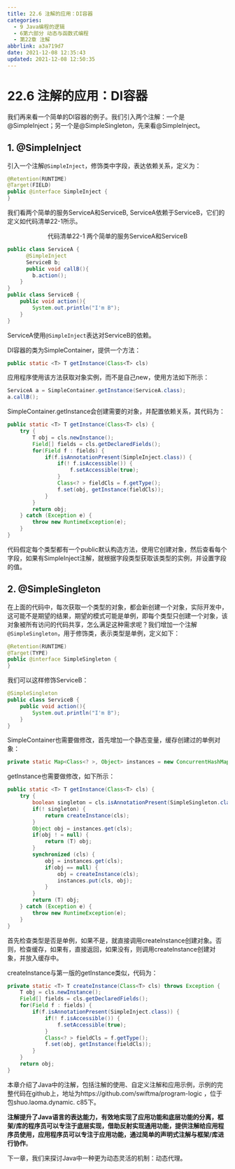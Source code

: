 ```yaml
---
title: 22.6 注解的应用：DI容器
categories:
  - 9 Java编程的逻辑
  - 6第六部分 动态与函数式编程
  - 第22章 注解
abbrlink: a3a719d7
date: 2021-12-08 12:35:43
updated: 2021-12-08 12:50:35
---
```

# 22.6 注解的应用：DI容器
我们再来看一个简单的DI容器的例子。我们引入两个注解：一个是@SimpleInject；另一个是@SimpleSingleton，先来看@SimpleInject。

## 1. @SimpleInject
引入一个注解`@SimpleInject`，修饰类中字段，表达依赖关系，定义为：

```java
@Retention(RUNTIME)
@Target(FIELD)
public @interface SimpleInject {
}
```

我们看两个简单的服务ServiceA和ServiceB, ServiceA依赖于ServiceB，它们的定义如代码清单22-1所示。

<center>代码清单22-1 两个简单的服务ServiceA和ServiceB</center>

```java
public class ServiceA {
      @SimpleInject
      ServiceB b;
      public void callB(){
        b.action();
    }
}
public class ServiceB {
    public void action(){
        System.out.println("I'm B");
    }
}
```

ServiceA使用`@SimpleInject`表达对ServiceB的依赖。

DI容器的类为SimpleContainer，提供一个方法：

```java
public static <T> T getInstance(Class<T> cls)
```

应用程序使用该方法获取对象实例，而不是自己new，使用方法如下所示：

```java
ServiceA a = SimpleContainer.getInstance(ServiceA.class);
a.callB();
```

SimpleContainer.getInstance会创建需要的对象，并配置依赖关系，其代码为：

```java
public static <T> T getInstance(Class<T> cls) {
    try {
        T obj = cls.newInstance();
        Field[] fields = cls.getDeclaredFields();
        for(Field f : fields) {
            if(f.isAnnotationPresent(SimpleInject.class)) {
                if(! f.isAccessible()) {
                    f.setAccessible(true);
                }
                Class<? > fieldCls = f.getType();
                f.set(obj, getInstance(fieldCls));
            }
        }
        return obj;
    } catch (Exception e) {
        throw new RuntimeException(e);
    }
}
```

代码假定每个类型都有一个public默认构造方法，使用它创建对象，然后查看每个字段，如果有SimpleInject注解，就根据字段类型获取该类型的实例，并设置字段的值。

## 2. @SimpleSingleton
在上面的代码中，每次获取一个类型的对象，都会新创建一个对象，实际开发中，这可能不是期望的结果，期望的模式可能是单例，即每个类型只创建一个对象，该对象被所有访问的代码共享，怎么满足这种需求呢？我们增加一个注解`@SimpleSingleton`，用于修饰类，表示类型是单例，定义如下：

```java
@Retention(RUNTIME)
@Target(TYPE)
public @interface SimpleSingleton {
}
```

我们可以这样修饰ServiceB：

```java
@SimpleSingleton
public class ServiceB {
    public void action(){
        System.out.println("I'm B");
    }
}
```

SimpleContainer也需要做修改，首先增加一个静态变量，缓存创建过的单例对象：

```java
private static Map<Class<? >, Object> instances = new ConcurrentHashMap<>();
```

getInstance也需要做修改，如下所示：

```java
public static <T> T getInstance(Class<T> cls) {
    try {
        boolean singleton = cls.isAnnotationPresent(SimpleSingleton.class);
        if(! singleton) {
            return createInstance(cls);
        }
        Object obj = instances.get(cls);
        if(obj ! = null) {
            return (T) obj;
        }
        synchronized (cls) {
            obj = instances.get(cls);
            if(obj == null) {
                obj = createInstance(cls);
                instances.put(cls, obj);
            }
        }
        return (T) obj;
    } catch (Exception e) {
        throw new RuntimeException(e);
    }
}
```

首先检查类型是否是单例，如果不是，就直接调用createInstance创建对象。否则，检查缓存，如果有，直接返回，如果没有，则调用createInstance创建对象，并放入缓存中。

createInstance与第一版的getInstance类似，代码为：

```java
private static <T> T createInstance(Class<T> cls) throws Exception {
    T obj = cls.newInstance();
    Field[] fields = cls.getDeclaredFields();
    for(Field f : fields) {
        if(f.isAnnotationPresent(SimpleInject.class)) {
            if(! f.isAccessible()) {
                f.setAccessible(true);
            }
            Class<? > fieldCls = f.getType();
            f.set(obj, getInstance(fieldCls));
        }
    }
    return obj;
}
```

本章介绍了Java中的注解，包括注解的使用、自定义注解和应用示例，示例的完整代码在github上，地址为https://github.com/swiftma/program-logic ，位于包shuo.laoma.dynamic. c85下。

**注解提升了Java语言的表达能力，有效地实现了应用功能和底层功能的分离，框架/库的程序员可以专注于底层实现，借助反射实现通用功能，提供注解给应用程序员使用，应用程序员可以专注于应用功能，通过简单的声明式注解与框架/库进行协作**。

下一章，我们来探讨Java中一种更为动态灵活的机制：动态代理。
